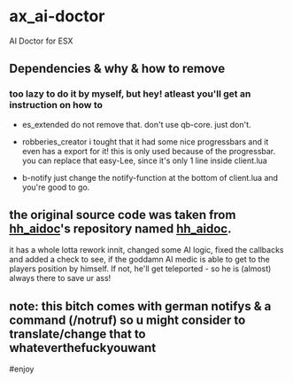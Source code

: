 # ax_ai-doctor
AI Doctor for ESX

## Dependencies & why & how to remove
### too lazy to do it by myself, but hey! atleast you'll get an instruction on how to

- es_extended
do not remove that. don't use qb-core. just don't.

- robberies_creator
i tought that it had some nice progressbars and it even has a export for it!
this is only used because of the progressbar. you can replace that easy-Lee, since it's only 1 line inside client.lua

- b-notify
just change the notify-function at the bottom of client.lua and you're good to go.

## the original source code was taken from [hh_aidoc](https://github.com/hhfw1/hh_aidoc)'s repository named [hh_aidoc](https://github.com/hhfw1/hh_aidoc).
it has a whole lotta rework innit, changed some AI logic, fixed the callbacks and added a check to see, if the goddamn AI medic is able to get to the players position by himself.
If not, he'll get teleported - so he is (almost) always there to save ur ass!

## note: this bitch comes with german notifys & a command (/notruf) so u might consider to translate/change that to whateverthefuckyouwant
#enjoy

